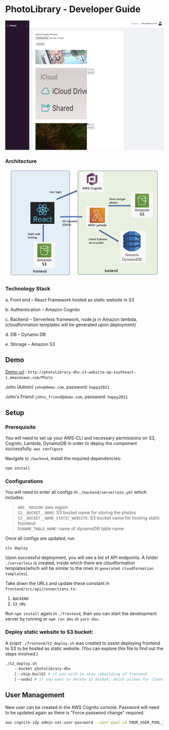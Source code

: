 # PhotoLibrary - Developer Guide
![preview](Screenshot.png)

### Architecture
![diagram](architecture.png)

### Technology Stack
a. Front end – React Framework hosted as static website in S3

b. Authentication – Amazon Cognito

c. Backend – Serverless framework, node.js in Amazon lambda, (cloudformation templates will be generated upon deployment)

d. DB – Dynamo DB

e. Storage – Amazon S3

## Demo
[Demo url](http://photolibrary-dhx.s3-website-ap-southeast-1.amazonaws.com/Photo) :
`http://photolibrary-dhx.s3-website-ap-southeast-1.amazonaws.com/Photo`

John (Admin) 
`john@demo.com`, password: `happy2021`

John's Friend
`johns_friend@demo.com`, password: `happy2021`

## Setup
### Prerequisite
You will need to set up your AWS-CLI and necessary permissions on S3, Cognito, Lambda, DynamoDB in order to deploy the component successfully. `aws configure`

Navigate to `/backend`, install the required dependencies:
``` sh
npm install
```
### Configurations
You will need to enter all configs in `./backend/serverless.yml` which includes:
> `AWS__REGION`: aws region <br>
> `S3__BUCKET__NAME`: S3 bucket name for storing the photos<br>
> `S3__BUCKET__NAME_STATIC_WEBSITE`: S3 bucket name for hosting static frontend<br>
> `DYNAMO_TABLE_NAME`: name of dynamoDB table name<br>

Once all configs are updated, run
```
sls deploy
```
Upon successful deployment, you will see a list of API endpoints. A folder `./serverless` is created, inside which there are cloudformation templates(which will be similar to the ones in `generated cloudformation templates`).

Take down the URLs and update these constant in `frontend/src/api/connections.ts`:
1. `BACKEND`
2. `S3_URL`

Run `npm install` again in `./frontend`, then you can start the development server by running or `npm run dev` or `yarn dev`.

### Deploy static website to S3 bucket:
A sciprt `./frontend/S3_deploy.sh` was created to assist deploying frontend to S3 to be hosted as static website. (You can explore this file to find out the steps involved.)
```sh
./S3_deploy.sh 
    --bucket photolibrary-dhx 
    [--skip-build] # if you wish to skip rebuilding of frontend
    [--undo] # if you want to delete S3 bucket, which allows for clean redeploy
```

## User Management
New user can be created in the AWS Cognito console. Password will need to be updated again as there is "Force password change" required.
``` sh
aws cognito-idp admin-set-user-password --user-pool-id YOUR_USER_POOL_ID --username USER_USERNAME --password NEW_PASSWORD --permanent
```



